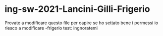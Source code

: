 # ing-sw-2021-Lancini-Gilli-Frigerio

Provate a modificare questo file per capire se ho settato bene i permessi io riesco a modificare -frigerio test:
ingnoratemi 
